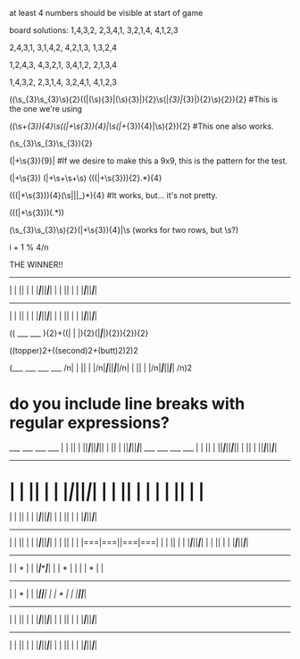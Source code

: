 at least 4 numbers should be visible at start of game

board solutions:
1,4,3,2,
2,3,4,1,
3,2,1,4,
4,1,2,3

2,4,3,1,
3,1,4,2,
4,2,1,3,
1,3,2,4

1,2,4,3,
4,3,2,1,
3,4,1,2,
2,1,3,4

1,4,3,2,
2,3,1,4,
3,2,4,1,
4,1,2,3

((\s_{3}\s_{3}\s){2}((\|(\s){3}\|(\s){3}\|){2}\s(\|_{3}\|_{3}\|){2}\s){2}){2} #This is the one we're using

((\s+_{3}){4}\s((\|+\s{3}){4}\|\s(\|+_{3}){4}\|\s){2}){2} #This one also works.


(\s_{3}\s_{3}\s_{3}){2}

(\|+\s{3}){9}\| #If we desire to make this a 9x9, this is the pattern for the test.



(\|+\s{3})
(\|+\s+\s+\s)
(((\|+\s{3})){2}.*){4}

(((\|+\s{3})){4}(\s|\||_)*){4} #It works, but... it's not pretty.

(((\|+\s{3}))(.*))

(\s_{3}\s_{3}\s){2}(\|+\s{3}){4}\|\s (works for two rows, but \s?)


i + 1 % 4/n

THE WINNER!!
 ___ ___  ___ ___
|   |   ||   |   |
|___|___||___|___|
|   |   ||   |   |
|___|___||___|___|
 ___ ___  ___ ___
|   |   ||   |   |
|___|___||___|___|
|   |   ||   |   |
|___|___||___|___|


(( ___ ___ ){2}+((|   |   |){2}(|___|___|){2}){2}){2}

((topper)2+((second)2+(butt)2)2)2


 (___ ___  ___ ___ /n|   |   ||   |   |/n|___|___||___|___|/n|   |   ||   |   |/n|___|___||___|___| /n)2
 # do you include line breaks with regular expressions?



 ___ ___  ___ ___ |   |   ||   |   ||___|___||___|___||   |   ||   |   ||___|___||___|___|
 ___ ___  ___ ___ |   |   ||   |   ||___|___||___|___||   |   ||   |   ||___|___||___|___|

 ___ ___  ___ ___
|   |   ||   |   |
|___|___||___|___|
|   |   ||   |   |
|   |   ||   |   |
==================
|   |   ||   |   |
|___|___||___|___|
|   |   ||   |   |
|___|___||___|___|

 ___ ___  ___ ___
|   |   ||   |   |
|___|___||___|___|
|   |   ||   |   |
|===|===||===|===|
|   |   ||   |   |
|___|___||___|___|
|   |   ||   |   |
|___|___||___|___|

 ___ ___ ___ ___
|   |   *   |   |
|___|___*___|___|
|   |   *   |   |
|   |   *   |   |
* * * * * * * * *
|   |   *   |   |
|___|___*___|___|
|   |   *   |   |
|___|___*___|___|


 ___ ___  ___ ___
|   |   ||   |   |
|___|___||___|___|
|   |   ||   |   |
|___|___||___|___|
 ___ ___  ___ ___
|   |   ||   |   |
|___|___||___|___|
|   |   ||   |   |
|___|___||___|___|

